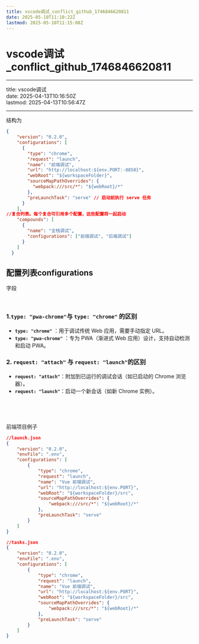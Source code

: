 ```yaml
---
title: vscode调试_conflict_github_1746846620811
date: 2025-05-10T11:10:22Z
lastmod: 2025-05-10T11:15:08Z
---
```


# vscode调试_conflict_github_1746846620811

---

title: vscode调试  
date: 2025-04-13T10:16:50Z  
lastmod: 2025-04-13T10:56:47Z

---

结构为

```json
{
    "version": "0.2.0",
    "configurations": [
      {
        "type": "chrome",
        "request": "launch",
        "name": "前端调试",
        "url": "http://localhost:${env.PORT:-8850}",
        "webRoot": "${workspaceFolder}",
        "sourceMapPathOverrides": {
          "webpack:///src/*": "${webRoot}/*"
        },
        "preLaunchTask": "serve" // 启动前执行 serve 任务
      }
    ],
//复合列表。每个复合可引用多个配置，这些配置将一起启动
    "compounds": [  
      {
        "name": "全栈调试",
        "configurations": ["前端调试", "后端调试"]
      }
    ]
  }
```

## 配置列表configurations

字段

‍

### 1.`type: "pwa-chrome"`​ 与 `type: "chrome"`​ 的区别

* ​**​`type: "chrome"`​**   ​：用于调试传统 Web 应用，需要手动指定 URL。
* ​**​`type: "pwa-chrome"`​**   ​：专为 PWA（渐进式 Web 应用）设计，支持自动检测和启动 PWA。

### 2. `request: "attach"`​ 与 `request: "launch"`​ 的区别

* ​**​`request: "attach"`​**   ​：附加到已运行的调试会话（如已启动的 Chrome 浏览器）。
* ​**​`request: "launch"`​**   ​：启动一个新会话（如新 Chrome 实例）。

‍

‍

前端项目例子

```json
//launch.json
{
    "version": "0.2.0",
    "envFile": ".env",
    "configurations": [
        {
            "type": "chrome",
            "request": "launch",
            "name": "Vue 前端调试",
            "url": "http://localhost:${env.PORT}",
            "webRoot": "${workspaceFolder}/src",
            "sourceMapPathOverrides": {
                "webpack:///src/*": "${webRoot}/*"
            },
            "preLaunchTask": "serve"
        }
    ]
}

//tasks.json
{
    "version": "0.2.0",
    "envFile": ".env",
    "configurations": [
        {
            "type": "chrome",
            "request": "launch",
            "name": "Vue 前端调试",
            "url": "http://localhost:${env.PORT}",
            "webRoot": "${workspaceFolder}/src",
            "sourceMapPathOverrides": {
                "webpack:///src/*": "${webRoot}/*"
            },
            "preLaunchTask": "serve"
        }
    ]
}

```

‍

‍
